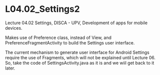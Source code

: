 # L04.02_Settings2
Lecture 04.02 Settings, DISCA - UPV, Development of apps for mobile devices.

Makes use of Preference class, instead of View, and PreferenceFragmentActivity to build the Settings user interface.

The current mechanism to generate user interface for Android Settings require the use of Fragments, which will not be explained until Lecture 06.
So, take the code of SettingsActivity.java as it is and we wiil get back to it later.
